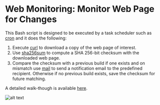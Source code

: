 # Web Monitoring: Monitor Web Page for Changes

This Bash script is designed to be executed by a task scheduler such as [cron](https://crontab.guru/) and it does the following:

1. Execute [curl](https://curl.se/docs/manpage.html) to download a copy of the web page of interest.
2. Use [sha256sum](https://linux.die.net/man/1/sha256sum) to compute a SHA 256-bit checksum with the downloaded web page.
3. Compare the checksum with a previous build if one exists and on mismatch use [mail](https://linux.die.net/man/1/mail) to send a notification email to the predefined recipient. Otherwise if no previous build exists, save the checksum for future matching.

A detailed walk-though is available [here](https://kurtcms.org/web-monitoring-monitor-web-page-for-changes/).

![alt text](https://kurtcms.org/git/web-monitor/web-monitor-screenshot.png)

